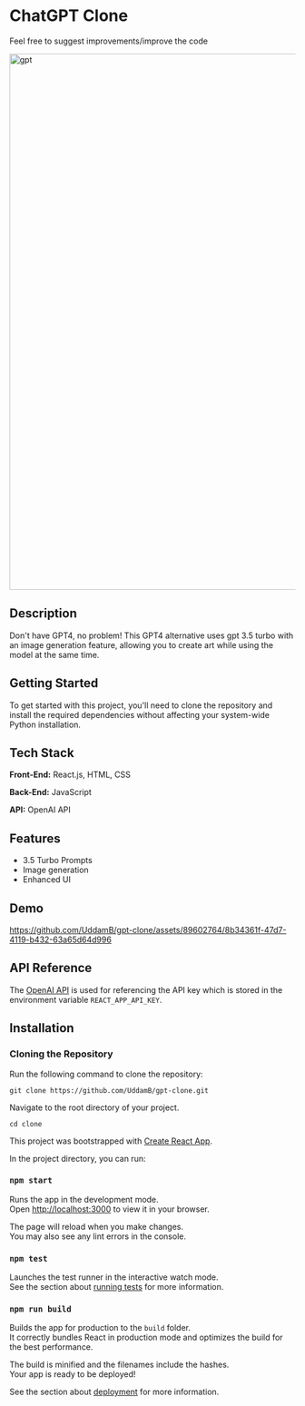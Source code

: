
# ChatGPT Clone

Feel free to suggest improvements/improve the code

<img width="945" alt="gpt" src="https://github.com/UddamB/gpt-clone/assets/89602764/1f623e3e-6185-4d72-bea8-50e0168ca1ba">

## Description

Don't have GPT4, no problem! This GPT4 alternative uses gpt 3.5 turbo with an image generation feature, allowing you to create art while using the model at the same time. 

## Getting Started

To get started with this project, you'll need to clone the repository and install the required dependencies without affecting your system-wide Python installation. 
## Tech Stack

**Front-End:** React.js, HTML, CSS

**Back-End:** JavaScript

**API:** OpenAI API



## Features 
- 3.5 Turbo Prompts
- Image generation 
- Enhanced UI


## Demo

https://github.com/UddamB/gpt-clone/assets/89602764/8b34361f-47d7-4119-b432-63a65d64d996

## API Reference

The [OpenAI API](https://platform.openai.com/docs/models/gpt-3-5-turbo) is used for referencing the API key which is stored in the environment variable `REACT_APP_API_KEY`. 




## Installation

### Cloning the Repository
Run the following command to clone the repository:
```
git clone https://github.com/UddamB/gpt-clone.git
```

Navigate to the root directory of your project.
```
cd clone
```

This project was bootstrapped with [Create React App](https://github.com/facebook/create-react-app).

In the project directory, you can run:

### `npm start`

Runs the app in the development mode.\
Open [http://localhost:3000](http://localhost:3000) to view it in your browser.

The page will reload when you make changes.\
You may also see any lint errors in the console.

### `npm test`

Launches the test runner in the interactive watch mode.\
See the section about [running tests](https://facebook.github.io/create-react-app/docs/running-tests) for more information.

### `npm run build`

Builds the app for production to the `build` folder.\
It correctly bundles React in production mode and optimizes the build for the best performance.

The build is minified and the filenames include the hashes.\
Your app is ready to be deployed!

See the section about [deployment](https://facebook.github.io/create-react-app/docs/deployment) for more information.
